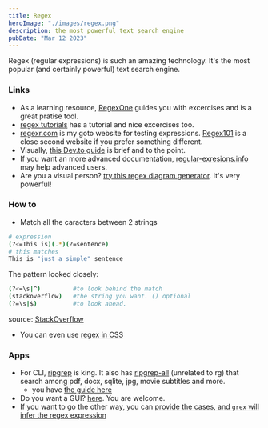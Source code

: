 ```yaml
---
title: Regex
heroImage: "./images/regex.png"
description: the most powerful text search engine
pubDate: "Mar 12 2023"
---
```


Regex (regular expressions) is such an amazing technology. It's the most popular (and certainly powerful) text search engine.

### Links

- As a learning resource, [RegexOne](https://regexone.com/) guides you with excercises and is a great pratise tool.
- [regex tutorials](http://regextutorials.com/index.html) has a tutorial and nice excercises too.
- [regexr.com](https://regexr.com/) is my goto website for testing expressions. [Regex101](https://regex101.com/) is  a close second website if you prefer something different.
- Visually, [this Dev.to guide](https://dev.to/amitness/a-visual-guide-to-regular-expression-i3) is brief and to the point.
- If you want an more advanced documentation, [regular-exresions.info](https://www.regular-expressions.info/quickstart.html) may help advanced users.
- Are you a visual person? [try this regex diagram generator](https://regexper.com/#%28%28e%7C%C2%A3%7C%5C%24%29%28%5B1-9%5D%5B0-9%5D*%7C0%29%28%2C%7C%5C%24%7C%5C.%29%7B1%7D%28%5B0-9%5D%5B0-9%5D%29%29%7C%28%28%5B1-9%5D%5B0-9%5D*%7C0%29%2C%5B0-9%5D%5B0-9%5D%28EUR%29%29%7C%28%5B1-9%5D%5B0-9%5D*%7C0%29%5C%24%5B0-9%5D%7B2%7D). It's very powerful!

### How to

- Match all the caracters between 2 strings

```sh
# expression
(?<=This is)(.*)(?=sentence)
# this matches
This is "just a simple" sentence
```

The pattern looked closely:
```sh
(?<=\s|^)         #to look behind the match
(stackoverflow)   #the string you want. () optional
(?=\s|$)          #to look ahead.
```

source: [StackOverflow](https://stackoverflow.com/questions/6109882/regex-match-all-characters-between-two-strings)

- You can even use [regex in CSS](https://www.youtube.com/shorts/_1uS0_rgj14)

### Apps

- For CLI, [ripgrep](https://github.com/BurntSushi/ripgrep) is king. It also has [ripgrep-all](https://github.com/phiresky/ripgrep-all) (unrelated to rg) that search among pdf, docx, sqlite, jpg, movie subtitles and more.
  - you have [the guide here](https://github.com/BurntSushi/ripgrep/blob/master/GUIDE.md)
- Do you want a GUI? [here](https://regex-vis.com/). You are welcome.
- If you want to go the other way, you can [provide the cases, and `grex` will infer the regex expression](https://github.com/pemistahl/grex)
